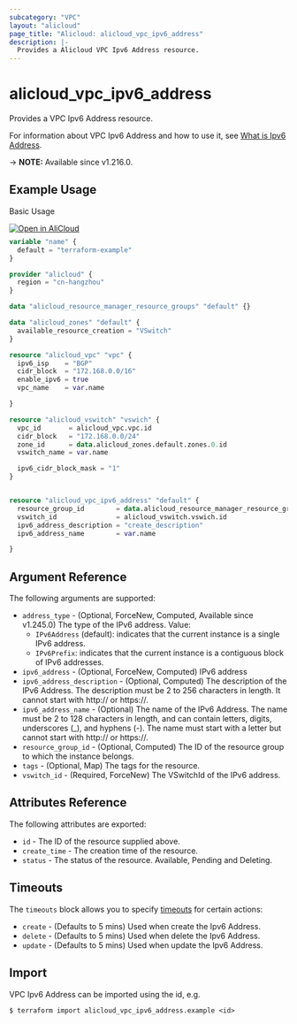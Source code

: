 ```yaml
---
subcategory: "VPC"
layout: "alicloud"
page_title: "Alicloud: alicloud_vpc_ipv6_address"
description: |-
  Provides a Alicloud VPC Ipv6 Address resource.
---
```


# alicloud_vpc_ipv6_address

Provides a VPC Ipv6 Address resource.



For information about VPC Ipv6 Address and how to use it, see [What is Ipv6 Address](https://next.api.alibabacloud.com/document/Vpc/2016-04-28/AllocateIpv6Address).

-> **NOTE:** Available since v1.216.0.

## Example Usage

Basic Usage

<div style="display: block;margin-bottom: 40px;"><div class="oics-button" style="float: right;position: absolute;margin-bottom: 10px;">
  <a href="https://api.aliyun.com/terraform?resource=alicloud_vpc_ipv6_address&exampleId=c9582809-2e3d-7803-c6d4-a671c13f0148fcf0355d&activeTab=example&spm=docs.r.vpc_ipv6_address.0.c95828092e&intl_lang=EN_US" target="_blank">
    <img alt="Open in AliCloud" src="https://img.alicdn.com/imgextra/i1/O1CN01hjjqXv1uYUlY56FyX_!!6000000006049-55-tps-254-36.svg" style="max-height: 44px; max-width: 100%;">
  </a>
</div></div>

```terraform
variable "name" {
  default = "terraform-example"
}

provider "alicloud" {
  region = "cn-hangzhou"
}

data "alicloud_resource_manager_resource_groups" "default" {}

data "alicloud_zones" "default" {
  available_resource_creation = "VSwitch"
}

resource "alicloud_vpc" "vpc" {
  ipv6_isp    = "BGP"
  cidr_block  = "172.168.0.0/16"
  enable_ipv6 = true
  vpc_name    = var.name

}

resource "alicloud_vswitch" "vswich" {
  vpc_id       = alicloud_vpc.vpc.id
  cidr_block   = "172.168.0.0/24"
  zone_id      = data.alicloud_zones.default.zones.0.id
  vswitch_name = var.name

  ipv6_cidr_block_mask = "1"
}


resource "alicloud_vpc_ipv6_address" "default" {
  resource_group_id        = data.alicloud_resource_manager_resource_groups.default.ids.0
  vswitch_id               = alicloud_vswitch.vswich.id
  ipv6_address_description = "create_description"
  ipv6_address_name        = var.name

}
```

## Argument Reference

The following arguments are supported:
* `address_type` - (Optional, ForceNew, Computed, Available since v1.245.0) The type of the IPv6 address. Value:
  - `IPv6Address` (default): indicates that the current instance is a single IPv6 address.
  - `IPv6Prefix`: indicates that the current instance is a contiguous block of IPv6 addresses.
* `ipv6_address` - (Optional, ForceNew, Computed) IPv6 address
* `ipv6_address_description` - (Optional, Computed) The description of the IPv6 Address. The description must be 2 to 256 characters in length. It cannot start with http:// or https://.
* `ipv6_address_name` - (Optional) The name of the IPv6 Address. The name must be 2 to 128 characters in length, and can contain letters, digits, underscores (_), and hyphens (-). The name must start with a letter but cannot start with http:// or https://.
* `resource_group_id` - (Optional, Computed) The ID of the resource group to which the instance belongs.
* `tags` - (Optional, Map) The tags for the resource.
* `vswitch_id` - (Required, ForceNew) The VSwitchId of the IPv6 address.

## Attributes Reference

The following attributes are exported:
* `id` - The ID of the resource supplied above.
* `create_time` - The creation time of the resource.
* `status` - The status of the resource.  Available, Pending and Deleting.

## Timeouts

The `timeouts` block allows you to specify [timeouts](https://www.terraform.io/docs/configuration-0-11/resources.html#timeouts) for certain actions:
* `create` - (Defaults to 5 mins) Used when create the Ipv6 Address.
* `delete` - (Defaults to 5 mins) Used when delete the Ipv6 Address.
* `update` - (Defaults to 5 mins) Used when update the Ipv6 Address.

## Import

VPC Ipv6 Address can be imported using the id, e.g.

```shell
$ terraform import alicloud_vpc_ipv6_address.example <id>
```